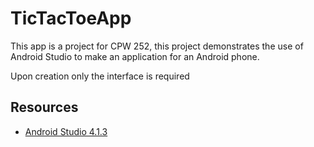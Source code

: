 # TicTacToeApp

This app is a project for CPW 252, this project demonstrates the use of Android Studio to make an application for an Android phone.

Upon creation only the interface is required

## Resources
- [Android Studio 4.1.3](https://developer.android.com/studio)
